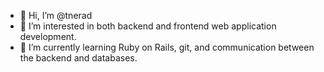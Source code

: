 - 👋 Hi, I’m @tnerad
- 👀 I’m interested in both backend and frontend web application development.
- 🌱 I’m currently learning Ruby on Rails, git, and communication between the backend and databases.

<!---
- 💞️ I’m looking to collaborate on ...
- 📫 How to reach me ...
--->

<!---
tnerad/tnerad is a ✨ special ✨ repository because its `README.md` (this file) appears on your GitHub profile.
You can click the Preview link to take a look at your changes.
--->
